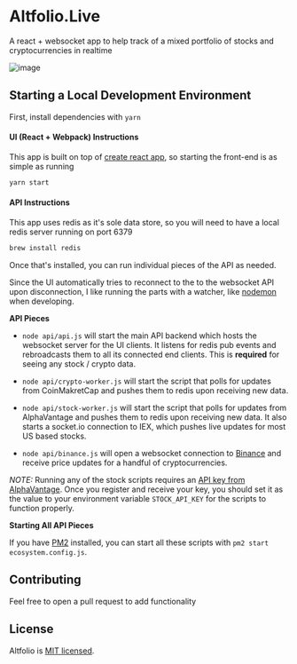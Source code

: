 # Altfolio.Live

A react + websocket app to help track of a mixed portfolio of stocks and cryptocurrencies in realtime

![image](https://user-images.githubusercontent.com/1296162/35300381-13b0dfb2-003d-11e8-9498-eec57f29355f.png)

## Starting a Local Development Environment

First, install dependencies with `yarn`

#### UI (React + Webpack) Instructions

This app is built on top of [create react app](https://github.com/facebook/create-react-app), so starting the front-end is as simple as running

```bash
yarn start
```

#### API Instructions

This app uses redis as it's sole data store, so you will need to have a local redis server running on port 6379

```bash
brew install redis
```

Once that's installed, you can run individual pieces of the API as needed.

Since the UI automatically tries to reconnect to the to the websocket API upon disconnection, I like running the parts with a watcher, like [nodemon](https://github.com/remy/nodemon) when developing.

**API Pieces**

* `node api/api.js` will start the main API backend which hosts the websocket server for the UI clients. It listens for redis pub events and rebroadcasts them to all its connected end clients. This is **required** for seeing any stock / crypto data.

* `node api/crypto-worker.js` will start the script that polls for updates from CoinMakretCap and pushes them to redis upon receiving new data.

* `node api/stock-worker.js` will start the script that polls for updates from AlphaVantage and pushes them to redis upon receiving new data. It also starts a socket.io connection to IEX, which pushes live updates for most US based stocks. 

* `node api/binance.js` will open a websocket connection to [Binance](https://github.com/binance-exchange/binance-official-api-docs/blob/master/web-socket-streams.md) and receive price updates for a handful of cryptocurrencies. 


_NOTE:_ Running any of the stock scripts requires an [API key from AlphaVantage](https://www.alphavantage.co/support/#api-key). Once you register and receive your key, you should set it as the value to your environment variable `STOCK_API_KEY` for the scripts to function properly. 

**Starting All API Pieces**

If you have [PM2](http://pm2.keymetrics.io/) installed, you can start all these scripts with `pm2 start ecosystem.config.js`.  

## Contributing
Feel free to open a pull request to add functionality

## License
Altfolio is [MIT licensed](LICENSE).
